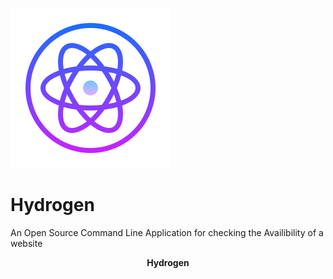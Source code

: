  ![Screenshot](hydrogen2.png)
# Hydrogen
An Open Source Command Line Application for checking the Availibility of a website
<p align="center">
  <b>Hydrogen</b><br>
 
</p>
